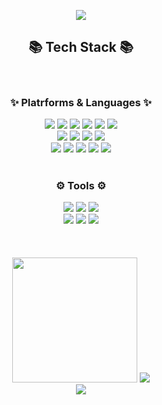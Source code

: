<p align='center'>
    <img src="https://capsule-render.vercel.app/api?type=waving&color=auto&height=230&section=header&text=Yunii%20GitHub!👋🏻&fontSize=70&animation=fadeIn&fontAlignY=38&desc=&descAlignY=51&descAlign=62"/>
</p>

<div align="center">
	<h2>📚 Tech Stack 📚</h2> 
</div>
<br/>
<div align="center">
	<h3>✨ Platrforms & Languages ✨</h2> 
</div>
<div align="center">
	<div>
		<img src="https://img.shields.io/badge/Java-007396?style=for-the-badge&logo=Java&logoColor=white" />
		<img src="https://img.shields.io/badge/HTML5-E34F26?style=for-the-badge&logo=HTML5&logoColor=white" />
		<img src="https://img.shields.io/badge/Css3-1572B6?style=for-the-badge&logo=Css3&logoColor=white" />
		<img src="https://img.shields.io/badge/Sass-CC6699?style=for-the-badge&logo=Sass&logoColor=white" />
		<img src="https://img.shields.io/badge/Javascript-F7DF1E?style=for-the-badge&logo=Javascript&logoColor=white" />
		<img src="https://img.shields.io/badge/Jquery-1572B6?style=for-the-badge&logo=Jquery&logoColor=white" />
	</div>
	<div>
		<img src="https://img.shields.io/badge/Mysql-4479A1?style=for-the-badge&logo=Mysql&logoColor=white" />
		<img src="https://img.shields.io/badge/Spring-6DB33F?style=for-the-badge&logo=Spring&logoColor=white" />
		<img src="https://img.shields.io/badge/SpringBoot-6DB33F?style=for-the-badge&logo=SpringBoot&logoColor=white" />
		<img src="https://img.shields.io/badge/Svelte.js-FF3E00?style=for-the-badge&logo=Svelte&logoColor=white" />
	</div>
	<div>
  		<img src="https://img.shields.io/badge/Amazonwebservices-232F3E?style=for-the-badge&logo=Amazonwebservices&logoColor=white" />
		<img src="https://img.shields.io/badge/React-61DAFB?style=for-the-badge&logo=React&logoColor=white" />
		<img src="https://img.shields.io/badge/Vue.js-4FC08D?style=for-the-badge&logo=Vue.js&logoColor=white" />
		<img src="https://img.shields.io/badge/php.js-777BB4?style=for-the-badge&logo=php&logoColor=white" />
		<img src="https://img.shields.io/badge/Redux.js-764ABC?style=for-the-badge&logo=Redux&logoColor=white" />
	</div>
</div>
<br/>
<div align="center">
	<h3>⚙️ Tools ⚙️</h2> 
</div>
<div align="center">
	<div>
  		<img src="https://img.shields.io/badge/IntellijIDEA-000000?style=for-the-badge&logo=IntellijIDEA&logoColor=white" />
		<img src="https://img.shields.io/badge/VisualStudioCode-007ACC?style=for-the-badge&logo=VisualStudioCode&logoColor=white" />
		<img src="https://img.shields.io/badge/Apachetomcat-F8DC75?style=for-the-badge&logo=Apachetomcat&logoColor=white" />
	</div>
	<div>
		<img src="https://img.shields.io/badge/GitLab-FC6D26?style=for-the-badge&logo=GitLab&logoColor=white" />
		<img src="https://img.shields.io/badge/Git.js-F05032?style=for-the-badge&logo=Git&logoColor=white" />
		<img src="https://img.shields.io/badge/GitHub.js-181717?style=for-the-badge&logo=GitHub&logoColor=white" />
	</div>
</div>
<br/>
<br/>
<br/>
<div align="center">
	<div>
<!-- 		<img src="https://github-readme-stats.vercel.app/api/top-langs/?username=yunii2222&layout=compact"><br><br>
		<img src="https://github-readme-stats.vercel.app/api?username=yunii2222&show_icons=true"> -->
<!-- 		<img src="https://github-readme-stats.vercel.app/api?username=yunii2222&show_icons=true&theme=dracula"> -->
		<img src="https://github-readme-stats.vercel.app/api?username=yunii2222&show_icons=true&theme=solarized-light" height="200">
		<img src="https://github-readme-stats.vercel.app/api/top-langs/?username=anuraghazra&layout=compact&theme=solarized-light">
	</div>
</div>

<div align="center">
	<img src="https://capsule-render.vercel.app/api?type=waving&color=auto&height=200&section=footer">
</div>


